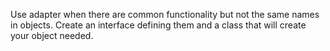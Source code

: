 Use adapter
when there are common functionality 
but not the same names in objects.
Create an interface defining them and a class 
that will create your object needed.